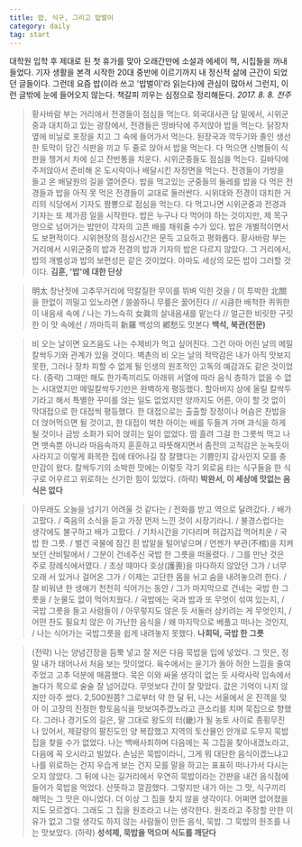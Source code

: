 ```yaml
---
title: 밥, 식구, 그리고 밥벌이
category: daily
tag: start
---
```


대학원 입학 후 제대로 된 첫 휴가를 맞아 오래간만에 소설과 에세이 책, 시집들을 꺼내들었다. 기자 생활을 본격 시작한 20대 중반에 이르기까지 내 정신적 삶에 근간이 되었던 글들이다. 그런데 요즘 밥(이라 쓰고 '밥벌이'라 읽는다)에 관심이 많아서 그런지, 이런 글밖에 눈에 들어오지 않는다. 책갈피 끼우는 심정으로 정리해둔다. *2017. 8. 8. 전주*





> 황사바람 부는 거리에서 전경들이 점심을 먹는다. 외국대사관 담 밑에서, 시위군중과 대치하고 있는 광장에서, 전경들은 땅바닥에 주저앉아 밥을 먹는다. 닭장차 옆에 비닐로 포장을 치고 그 속에 들어가서 먹는다. 된장국과 깍두기와 졸인 생선 한 토막이 담긴 식판을 끼고 두 줄로 앉아서 밥을 먹는다. 다 먹으면 신병들이 식판을 챙겨서 차에 싣고 잔반통을 치운다. 시위군중들도 점심을 먹는다. 길바닥에 주저앉아서 준비해 온 도시락이나 배달시킨 자장면을 먹는다. 전경들이 가방을 들고 온 배달원의 길을 열어준다. 밥을 먹고있는 군중들의 둘레를 밥을 다 먹은 전경들과 밥을 아직 못 먹은 전경들이 교대로 둘러싼다. 시위대와 전경이 대치한 거리의 식당에서 기자도 짬뽕으로 점심을 먹는다. 다 먹고나면 시위군중과 전경과 기자는 또 제가끔 일을 시작한다. 밥은 누구나 다 먹어야 하는 것이지만, 제 목구멍으로 넘어가는 밥만이 각자의 고픈 배를 채워줄 수가 있다. 밥은 개별적이면서도 보편적이다. 시위현장의 점심시간은 문득 고요하고 평화롭다. 황사바람 부는 거리에서 시위군중의 밥과 전경의 밥과 기자의 밥은 다르지 않았다. 그 거리에서, 밥의 개별성과 밥의 보편성은 같은 것이었다. 아마도 세상의 모든 밥이 그러할 것이다. **김훈, '밥'에 대한 단상**
>





> 明太 창난젓에 고추무거리에 막칼질한 무이를 뷔벼 익힌 것을 / 이 투박한 北關을 한없이 끼밀고 있노라면 / 쓸쓸하니 무릎은 꿇어진다 // 시큼한 배척한 퀴퀴한 이 내음새 속에 / 나는 가느슥히 女眞의 살내음새를 맡는다 // 얼근한 비릿한 구릿한 이 맛 속에선 / 까마득히 新羅 백성의 鄕愁도 맛본다 **백석, 북관(전문)**
>





> 비 오는 날이면 요즈음도 나는 수제비가 먹고 싶어진다. 그건 아마 어린 날의 메밀칼싹두기와 관계가 있을 것이다. 벽촌의 비 오는 날의 적막감은 내가 아직 맛보지 못한, 그러나 장차 피할 수 없게 될 인생의 원초적인 고독의 예감과도 같은 것이었다. (중략) 그때만 해도 한가족끼리도 아래위 서열에 따라 음식 층하가 없을 수 없는 시대였지만 메밀칼싹두기만은 완벽하게 평등했다. 할아버지 상에 올릴 칼싹두기라고 해서 특별한 꾸미를 얹는 일도 없었지만 양까지도 어른, 아이 할 것 없이 막대접으로 한 대접씩 평등했다. 한 대접으로는 출출할 장정이나 머슴은 찬밥을 더 얹어먹으면 될 것이고, 한 대접이 벅찬 아이는 배를 두들겨 가며 과식을 하게 될 것이나 금방 소화가 되어 얹히는 일이 없었다. 땀 흘려 그걸 한 그릇씩 먹고 나면 뱃속뿐 아니라 마음속까지 훈훈하고 따뜻해지면서 좀전의 고적감은 눈녹듯이 사라지고 이렇게 화목한 집에 태어나길 참 잘했다는 기쁨인지 감사인지 모를 충만감이 왔다. 칼싹두기의 소박한 맛에는 이렇듯 각기 외로움 타는 식구들을 한 식구로 어우르고 위로하는 신기한 힘이 있었다. (하략) **박완서, 이 세상에 맛없는 음식은 없다**
>





> 아무래도 오늘을 넘기기 어려울 것 같다는 / 전화를 받고 역으로 달려갔다. / 배가 고팠다. / 죽음의 소식을 듣고 가장 먼저 느낀 것이 시장기라니. / 불경스럽다는 생각에도 불구하고 배가 고팠다. / 기차시간을 기다리며 허겁지겁 먹어치운 / 국밥 한 그릇. / 벌건 국물에 잠긴 흰 밥알을 털어넣으며 / 언젠가 부관(不棺)을 지켜보던 산비탈에서 / 그분이 건네주신 국밥 한 그릇을 떠올렸다. / 그를 만난 것은 주로 장례식에서였다. / 초상 때마다 호상(護喪)을 마다하지 않았던 그가 / 너무 오래 서 있거나 걸어온 그가 / 이제는 고단한 몸을 뉘고 숨을 내려놓으려 한다. / 잘 비워낸 한 생애가 천천히 식어가는 동안 / 그가 마지막으로 건네는 국밥 한 그릇을 / 눈물도 없이 먹어치웠다. / 국밥에는 국과 밥과 또 무엇이 섞여 있는지, / 국밥 그릇을 들고 사람들이 / 아무렇지도 않은 듯 서둘러 삼키려는 게 무엇인지, / 어떤 찬도 필요치 않은 이 가난한 음식을 / 왜 마지막으로 베풀고 떠나는 것인지, / 나는 식어가는 국밥그릇을 쉽게 내려놓지 못했다. **나희덕, 국밥 한 그릇**
>





> (전략) 나는 양념간장을 듬뿍 넣고 잘 저은 다음 묵밥을 입에 넣었다. 그 맛은, 정말 내가 태어나서 처음 보는 맛이었다. 육수에서는 윤기가 돌아 허한 느낌을 줄여주었고 고추 덕분에 매콤했다. 묵은 이와 싸울 생각이 없는 듯 사락사락 입속에서 놀다가 목으로 술술 잘 넘어갔다. 무엇보다 간이 잘 맞았다. 값은 기억이 나지 않지만 아주 쌌다. 2,500원쯤? 그로부터 약 한 달 뒤, 나는 서울에서 온 진객을 맞아 이 고장의 진정한 향토음식을 맛보여주겠노라고 큰소리를 치며 묵집으로 향했다. 그러나 경기도의 길은, 말 그대로 왕도의 터(畿)가 될 농토 사이로 종횡무진 나 있어서, 제갈량의 팔진도인 양 복잡했고 지역의 토산물인 안개로 도무지 묵밥 집을 찾을 수가 없었다. 나는 백배사죄하며 다음에는 꼭 그집을 찾아내겠노라고, 다음에 꼭 오시라고 빌었다. 손님은 묵밥이라니, 그게 뭐 대단한 음식이겠느냐고 나를 위로하는 건지 우습게 보는 건지 모를 말을 하고는 표표히 떠나가서 다시는 오지 않았다. 그 뒤에 나는 길거리에서 우연히 묵밥이라는 간판을 내건 음식점에 들어가 묵밥을 먹었다. 산뜻하고 깔끔했다. 그렇지만 내가 아는 그 맛, 식구끼리 해먹는 그 맛은 아니었다. 더 이상 그 집을 찾지 않을 생각이다. 어쩌면 없어졌을지도 모르겠다. 그래도 그 집을 원조라고 나는 생각한다. 원조라고 주장할 만한 이유가 없고 그럴 생각도 하지 않는 사람들이 만든 음식, 묵밥. 그 묵밥의 원조를 나는 맛보았다. (하략) **성석제, 묵밥을 먹으며 식도를 깨닫다**
>
